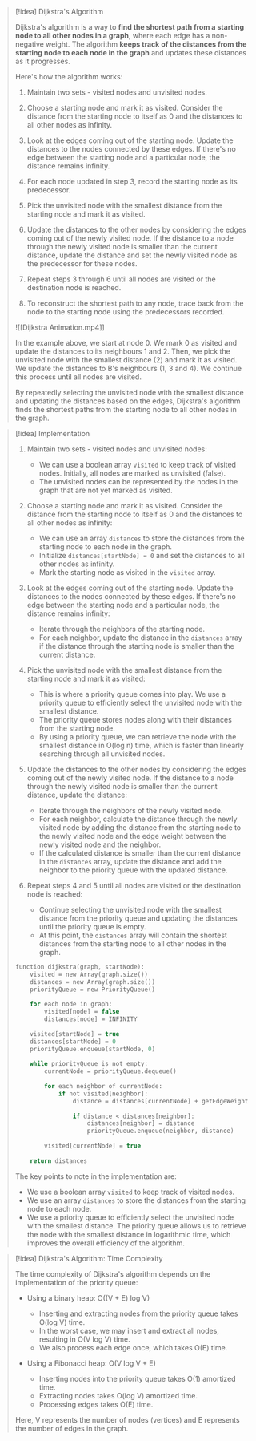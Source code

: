 

> [!idea] Dijkstra's Algorithm
>
> Dijkstra's algorithm is a way to **find the shortest path from a starting node to all other nodes in a graph**, where each edge has a non-negative weight. The algorithm **keeps track of the distances from the starting node to each node in the graph** and updates these distances as it progresses.
>
> Here's how the algorithm works:
> 1. Maintain two sets - visited nodes and unvisited nodes.
>
> 2. Choose a starting node and mark it as visited. Consider the distance from the starting node to itself as 0 and the distances to all other nodes as infinity.
>
> 3. Look at the edges coming out of the starting node. Update the distances to the nodes connected by these edges. If there's no edge between the starting node and a particular node, the distance remains infinity.
>
> 4. For each node updated in step 3, record the starting node as its predecessor.
>
> 5. Pick the unvisited node with the smallest distance from the starting node and mark it as visited.
>
> 6. Update the distances to the other nodes by considering the edges coming out of the newly visited node. If the distance to a node through the newly visited node is smaller than the current distance, update the distance and set the newly visited node as the predecessor for these nodes.
>
> 7. Repeat steps 3 through 6 until all nodes are visited or the destination node is reached.
>
> 8. To reconstruct the shortest path to any node, trace back from the node to the starting node using the predecessors recorded.
>
> ![[Dijkstra Animation.mp4]]
>
> In the example above, we start at node 0. We mark 0 as visited and update the distances to its neighbours 1 and 2. Then, we pick the unvisited node with the smallest distance (2) and mark it as visited. We update the distances to B's neighbours (1, 3 and 4). We continue this process until all nodes are visited.
>
> By repeatedly selecting the unvisited node with the smallest distance and updating the distances based on the edges, Dijkstra's algorithm finds the shortest paths from the starting node to all other nodes in the graph.

> [!idea] Implementation
> 1. Maintain two sets - visited nodes and unvisited nodes:
>    - We can use a boolean array `visited` to keep track of visited nodes. Initially, all nodes are marked as unvisited (false).
>    - The unvisited nodes can be represented by the nodes in the graph that are not yet marked as visited.
> 
> 2. Choose a starting node and mark it as visited. Consider the distance from the starting node to itself as 0 and the distances to all other nodes as infinity:
>    - We can use an array `distances` to store the distances from the starting node to each node in the graph.
>    - Initialize `distances[startNode] = 0` and set the distances to all other nodes as infinity.
>    - Mark the starting node as visited in the `visited` array.
> 
> 3. Look at the edges coming out of the starting node. Update the distances to the nodes connected by these edges. If there's no edge between the starting node and a particular node, the distance remains infinity:
>    - Iterate through the neighbors of the starting node.
>    - For each neighbor, update the distance in the `distances` array if the distance through the starting node is smaller than the current distance.
> 
> 4. Pick the unvisited node with the smallest distance from the starting node and mark it as visited:
>    - This is where a priority queue comes into play. We use a priority queue to efficiently select the unvisited node with the smallest distance.
>    - The priority queue stores nodes along with their distances from the starting node.
>    - By using a priority queue, we can retrieve the node with the smallest distance in O(log n) time, which is faster than linearly searching through all unvisited nodes.
> 
> 5. Update the distances to the other nodes by considering the edges coming out of the newly visited node. If the distance to a node through the newly visited node is smaller than the current distance, update the distance:
>    - Iterate through the neighbors of the newly visited node.
>    - For each neighbor, calculate the distance through the newly visited node by adding the distance from the starting node to the newly visited node and the edge weight between the newly visited node and the neighbor.
>    - If the calculated distance is smaller than the current distance in the `distances` array, update the distance and add the neighbor to the priority queue with the updated distance.
> 
> 6. Repeat steps 4 and 5 until all nodes are visited or the destination node is reached:
>    - Continue selecting the unvisited node with the smallest distance from the priority queue and updating the distances until the priority queue is empty.
>    - At this point, the `distances` array will contain the shortest distances from the starting node to all other nodes in the graph.
> 
> ```c
> function dijkstra(graph, startNode):
>     visited = new Array(graph.size())
>     distances = new Array(graph.size())
>     priorityQueue = new PriorityQueue()
>     
>     for each node in graph:
>         visited[node] = false
>         distances[node] = INFINITY
>     
>     visited[startNode] = true
>     distances[startNode] = 0
>     priorityQueue.enqueue(startNode, 0)
>     
>     while priorityQueue is not empty:
>         currentNode = priorityQueue.dequeue()
>         
>         for each neighbor of currentNode:
>             if not visited[neighbor]:
>                 distance = distances[currentNode] + getEdgeWeight(currentNode, neighbor)
>                 
>                 if distance < distances[neighbor]:
>                     distances[neighbor] = distance
>                     priorityQueue.enqueue(neighbor, distance)
>         
>         visited[currentNode] = true
>     
>     return distances
> ```
> 
> The key points to note in the implementation are:
> - We use a boolean array `visited` to keep track of visited nodes.
> - We use an array `distances` to store the distances from the starting node to each node.
> - We use a priority queue to efficiently select the unvisited node with the smallest distance. The priority queue allows us to retrieve the node with the smallest distance in logarithmic time, which improves the overall efficiency of the algorithm.


> [!idea] Dijkstra's Algorithm: Time Complexity
>
> The time complexity of Dijkstra's algorithm depends on the implementation of the priority queue:
>
> - Using a binary heap: O((V + E) log V)
>   - Inserting and extracting nodes from the priority queue takes O(log V) time.
>   - In the worst case, we may insert and extract all nodes, resulting in O(V log V) time.
>   - We also process each edge once, which takes O(E) time.
>
> - Using a Fibonacci heap: O(V log V + E)
>   - Inserting nodes into the priority queue takes O(1) amortized time.
>   - Extracting nodes takes O(log V) amortized time.
>   - Processing edges takes O(E) time.
>
> Here, V represents the number of nodes (vertices) and E represents the number of edges in the graph.
